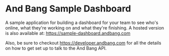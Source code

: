 # And Bang Sample Dashboard

A sample application for building a dashboard for your team to see who's online, what they're working on and what they're finishing. A hosted version is also available at: https://sample-dashboard.andbang.com

Also, be sure to checkout https://developer.andbang.com for all the details on how to get set up to talk to the And Bang API.
